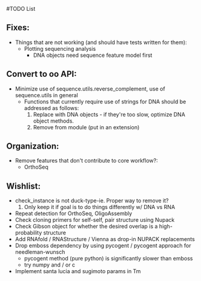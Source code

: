 #TODO List

## Fixes:
* Things that are not working (and should have tests written for them):
  * Plotting sequencing analysis
    * DNA objects need sequence feature model first

## Convert to oo API:
* Minimize use of sequence.utils.reverse_complement, use of sequence.utils in general
  * Functions that currently require use of strings for DNA should be addressed as follows:
    1. Replace with DNA objects - if they're too slow, optimize DNA object methods.
    2. Remove from module (put in an extension)

## Organization:
* Remove features that don't contribute to core workflow?:
  * OrthoSeq

## Wishlist:
* check_instance is not duck-type-ie. Proper way to remove it?
  1. Only keep it if goal is to do things differently w/ DNA vs RNA  
* Repeat detection for OrthoSeq, OligoAssembly
* Check cloning primers for self-self, pair structure using Nupack
* Check Gibson object for whether the desired overlap is a high-probability structure
* Add RNAfold / RNAStructure / Vienna as drop-in NUPACK replacements
* Drop emboss dependency by using pycogent / pycogent approach for needleman-wunsch
  * pycogent method (pure python) is significantly slower than emboss
  * try numpy and / or c
* Implement santa lucia and sugimoto params in Tm
